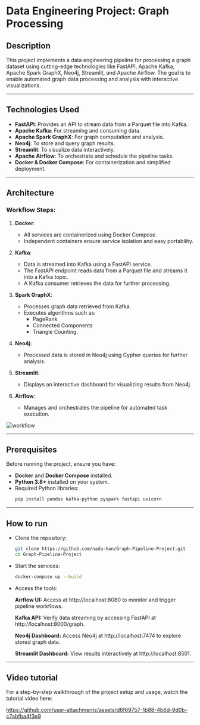 # Data Engineering Project: Graph Processing

## Description
This project implements a data engineering pipeline for processing a graph dataset using cutting-edge technologies like FastAPI, Apache Kafka, Apache Spark GraphX, Neo4j, Streamlit, and Apache Airflow. The goal is to enable automated graph data processing and analysis with interactive visualizations.

---

## Technologies Used
- **FastAPI**: Provides an API to stream data from a Parquet file into Kafka.
- **Apache Kafka**: For streaming and consuming data.
- **Apache Spark GraphX**: For graph computation and analysis.
- **Neo4j**: To store and query graph results.
- **Streamlit**: To visualize data interactively.
- **Apache Airflow**: To orchestrate and schedule the pipeline tasks.
- **Docker & Docker Compose**: For containerization and simplified deployment.

---

## Architecture
### Workflow Steps:
1. **Docker**:  
   - All services are containerized using Docker Compose.
   - Independent containers ensure service isolation and easy portability.
   
2. **Kafka**:  
   - Data is streamed into Kafka using a FastAPI service.
   - The FastAPI endpoint reads data from a Parquet file and streams it into a Kafka topic.
   - A Kafka consumer retrieves the data for further processing.

3. **Spark GraphX**:  
   - Processes graph data retrieved from Kafka.
   - Executes algorithms such as:
     - PageRank
     - Connected Components
     - Triangle Counting.

4. **Neo4j**:  
   - Processed data is stored in Neo4j using Cypher queries for further analysis.

5. **Streamlit**:  
   - Displays an interactive dashboard for visualizing results from Neo4j.

6. **Airflow**:  
   - Manages and orchestrates the pipeline for automated task execution.
  
![workflow](https://github.com/user-attachments/assets/1b8ad346-f873-4b2f-b009-73ae2ab80823)

---

## Prerequisites
Before running the project, ensure you have:
- **Docker** and **Docker Compose** installed.
- **Python 3.8+** installed on your system.
- Required Python libraries:
  ```bash
  pip install pandas kafka-python pyspark fastapi uvicorn

---

## How to run
 - Clone the repository:
    ```bash
    git clone https://github.com/nada-han/Graph-Pipeline-Project.git
    cd Graph-Pipeline-Project

 - Start the services:
    ```bash
    docker-compose up --build

 - Access the tools:
   
   **Airflow UI:** Access at http://localhost:8080 to monitor and trigger pipeline workflows.
   
   **Kafka API:** Verify data streaming by accessing FastAPI at http://localhost:8000/graph.
   
   **Neo4j Dashboard:** Access Neo4j at http://localhost:7474 to explore stored graph data.
   
   **Streamlit Dashboard:** View results interactively at http://localhost:8501.

--- 

## Video tutorial
For a step-by-step walkthrough of the project setup and usage, watch the tutorial video here:

https://github.com/user-attachments/assets/d6f69757-1b88-4b6d-9d0b-c7abfba4f3e9

